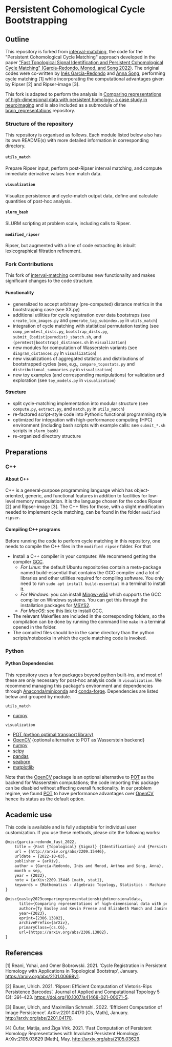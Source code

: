 # Persistent Cohomological Cycle Bootstrapping

## Outline 

This repository is forked from [interval-matching](https://github.com/inesgare/interval-matching), the code for the "Persistent Cohomological Cycle Matching" approach developed in the paper ["Fast Topological Signal Identification and Persistent Cohomological Cycle Matching" (García-Redondo, Monod, and Song 2022)](https://arxiv.org/abs/2209.15446). The original codes were co-written by [Inés García-Redondo](https://sites.google.com/view/ines-garcia-redondo/home) and [Anna Song](https://sites.google.com/view/annasong), performing cycle matching [1] while incorporating the computational advantages given by Ripser [2] and Ripser-image [3].

This fork is adapted to perform the analysis in [Comparing representations of high-dimensional data with persistent homology: a case study in neuroimaging](https://arxiv.org/abs/2306.13802) and is also included as a submodule of the [brain_representations](https://github.com/tyo8/brain_representations/tree/main) repository. 

### Structure of the repository

This repository is organised as follows. Each module listed below also has its own README(s) with more detailed information in corresponding directory.

#### `utils_match`
Prepare Ripser input, perform post-Ripser interval matching, and compute immediate derivative values from match data.

#### `visualization`
Visualize persistence and cycle-match output data, define and calculate quantities of post-hoc analysis.

#### `slurm_bash`
SLURM scripting at problem scale, including calls to Ripser.

#### `modified_ripser`
Ripser, but augmented with a line of code extracting its inbuilt lexicographical filtration refinement.

### Fork Contributions
This fork of [interval-matching](https://github.com/inesgare/interval-matching) contributes new functionality and makes significant changes to the code structure.
#### Functionality
- generalized to accept arbitrary (pre-computed) distance metrics in the bootstrapping case (see XX.py)
- additional utilities for cycle registration over data bootstraps (see `create_ldm_images.py` and `generate_tag_subindex.py` in `utils_match`)
- integration of cycle matching with statistical permutation testing (see `comp_permtest_dists.py`, `bootstrap_dists.py`, `submit_(bsdist|permdist)_sbatch.sh`, and `(permtest|bootstrap)_distances.sh` in `visualization`)
- new modules for computation of Wasserstein variants (see `diagram_distances.py` in `visualization`)
- new visualizations of aggregated statistcs and distributions of bootstrapped cycles (see, e.g., `compare_topostats.py` and `distributional_summaries.py` in `visualization`)
- new toy examples (and corresponding manipulations) for validation and exploration (see `toy_models.py` in `visualization`)
#### Structure
- split cycle-matching implementation into modular structure (see `compute.py`, `extract.py`, and `match.py` in `utils_match`)
- re-factored script-style code into Pythonic functional programming style
- optimized for integration with high-performance computing (HPC) environment (including bash scripts with example calls: see `submit_*.sh` scripts in `slurm_bash`)
- re-organized directory structure

## Preparations

### C++

#### About C++

C++ is a general-purpose programming language which has object-oriented, generic, and functional features in addition to facilities for low-level memory manipulation. It is the language chosen for the codes Ripser [2] and Ripser-image [3]. The C++ files for those, with a slight modification needed to implement cycle matching, can be found in the folder `modified ripser`. 

#### Compiling C++ programs
Before running the code to perform cycle matching in this repository, one needs to compile the C++ files in the `modified ripser` folder. For that
- Install a C++ compiler in your computer. We recommend getting the compiler [GCC](https://gcc.gnu.org/).
	- *For Linux*: the default Ubuntu repositories contain a meta-package named build-essential that contains the GCC compiler and a lot of libraries and other utilities required for compiling software. You only need to run `sudo apt install build-essential` in a terminal to install it.
	- *For Windows*: you can install [Mingw-w64](https://www.mingw-w64.org/) which supports the GCC compiler on Windows systems. You can get this through the installation packages for [MSYS2](https://www.msys2.org/).
	- *For MacOS*: see this [link](https://macappstore.org/gcc/) to install GCC.
- The relevant Makefiles are included in the corresponding folders, so the compilation can be done by running the command line `make` in a terminal opened in the folder. 
- The compiled files should be in the same directory than the python scripts/notebooks in which the cycle matching code is invoked.

### Python

#### Python Dependencies
This repository uses a few packages beyond python built-ins, and most of these are only necessary for post-hoc analysis code in `visualization`. We recommend managing this package's environment and dependencies through [Anaconda/miniconda](https://www.anaconda.com/) and [conda-forge](https://conda-forge.org/). Dependencies are listed below and grouped by module. 

`utils_match`
- [numpy](https://numpy.org/)
	
`visualization`
- [POT (python optimal transport library)](https://pythonot.github.io/index.html)
- [OpenCV](https://pypi.org/project/opencv-python/) {optional alternative to POT as Wasserstein backend}
- [numpy](https://numpy.org/)
- [scipy](https://scipy.org/)
- [pandas](https://pandas.pydata.org/)
- [seaborn](https://seaborn.pydata.org/)
- [matplotlib](https://matplotlib.org/stable/index.html)


Note that the [OpenCV](https://pypi.org/project/opencv-python/) package is an optional alternative to [POT](https://pythonot.github.io/index.html) as the backend for Wasserstein computations; the code importing this package can be disabled without affecting overall functionality. In our problem regime, we found [POT](https://pythonot.github.io/index.html) to have performance advantages over [OpenCV](https://pypi.org/project/opencv-python/), hence its status as the default option.

## Academic use

This code is available and is fully adaptable for individual user customization. If you use these methods, please cite the following works:

```tex
@misc{garcia-redondo_fast_2022,
	title = {Fast {Topological} {Signal} {Identification} and {Persistent} {Cohomological} {Cycle} {Matching}},
	url = {http://arxiv.org/abs/2209.15446},
	urldate = {2022-10-03},
	publisher = {arXiv},
	author = {García-Redondo, Inés and Monod, Anthea and Song, Anna},
	month = sep,
	year = {2022},
	note = {arXiv:2209.15446 [math, stat]},
	keywords = {Mathematics - Algebraic Topology, Statistics - Machine Learning},
}
```

```tex
@misc{easley2023comparingrepresentationshighdimensionaldata,
      title={Comparing representations of high-dimensional data with persistent homology: a case study in neuroimaging}, 
      author={Ty Easley and Kevin Freese and Elizabeth Munch and Janine Bijsterbosch},
      year={2023},
      eprint={2306.13802},
      archivePrefix={arXiv},
      primaryClass={cs.CG},
      url={https://arxiv.org/abs/2306.13802}, 
}
```

## References
[1] Reani, Yohai, and Omer Bobrowski. 2021. ‘Cycle Registration in Persistent Homology with Applications in Topological Bootstrap’, January. https://arxiv.org/abs/2101.00698v1.

[2] Bauer, Ulrich. 2021. ‘Ripser: Efficient Computation of Vietoris-Rips Persistence Barcodes’. Journal of Applied and Computational Topology 5 (3): 391–423. https://doi.org/10.1007/s41468-021-00071-5.

[3] Bauer, Ulrich, and Maximilian Schmahl. 2022. ‘Efficient Computation of Image Persistence’. ArXiv:2201.04170 [Cs, Math], January. http://arxiv.org/abs/2201.04170.

[4] Čufar, Matija, and Žiga Virk. 2021. ‘Fast Computation of Persistent Homology Representatives with Involuted Persistent Homology’. ArXiv:2105.03629 [Math], May. http://arxiv.org/abs/2105.03629.
